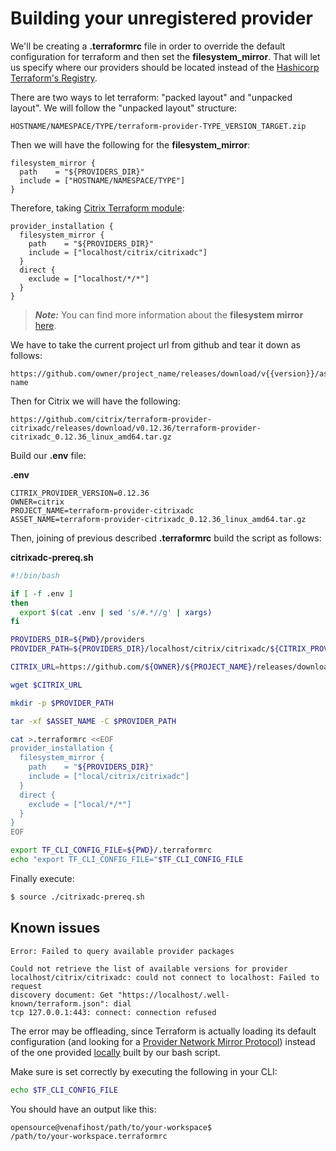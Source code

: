 # Building your unregistered provider

We'll be creating a **.terraformrc** file in order to override the default configuration for terraform and then set the **filesystem_mirror**. That will let us specify where our providers should be located instead of the [Hashicorp Terraform's Registry](https://registry.terraform.io/). 

There are two ways to let terraform: "packed layout" and "unpacked layout". We will follow the "unpacked layout" structure:

```
HOSTNAME/NAMESPACE/TYPE/terraform-provider-TYPE_VERSION_TARGET.zip
```

Then we will have the following for the **filesystem_mirror**:
```
filesystem_mirror {
  path    = "${PROVIDERS_DIR}"
  include = ["HOSTNAME/NAMESPACE/TYPE"]
}
```

Therefore, taking [Citrix Terraform module](https://github.com/citrix/terraform-provider-citrixadc):

```
provider_installation {
  filesystem_mirror {
    path    = "${PROVIDERS_DIR}"
    include = ["localhost/citrix/citrixadc"]
  }
  direct {
    exclude = ["localhost/*/*"]
  }
}
```

> **_Note:_**  You can find more information about the **filesystem mirror** [here](https://www.terraform.io/docs/cli/config/config-file.html#filesystem_mirror).

We have to take the current project url from github
and tear it down as follows:

```
https://github.com/owner/project_name/releases/download/v{{version}}/asset-name
```

Then for Citrix we will have the following:

```LOG
https://github.com/citrix/terraform-provider-citrixadc/releases/download/v0.12.36/terraform-provider-citrixadc_0.12.36_linux_amd64.tar.gz
```

Build our **.env** file:

**.env**
```
CITRIX_PROVIDER_VERSION=0.12.36
OWNER=citrix
PROJECT_NAME=terraform-provider-citrixadc
ASSET_NAME=terraform-provider-citrixadc_0.12.36_linux_amd64.tar.gz
```

Then, joining of previous described **.terraformrc** build the script as follows:

**citrixadc-prereq.sh**
```BASH
#!/bin/bash

if [ -f .env ]
then
  export $(cat .env | sed 's/#.*//g' | xargs)
fi

PROVIDERS_DIR=${PWD}/providers
PROVIDER_PATH=${PROVIDERS_DIR}/localhost/citrix/citrixadc/${CITRIX_PROVIDER_VERSION}/linux_amd64

CITRIX_URL=https://github.com/${OWNER}/${PROJECT_NAME}/releases/download/v${CITRIX_PROVIDER_VERSION}/${ASSET_NAME}

wget $CITRIX_URL

mkdir -p $PROVIDER_PATH

tar -xf $ASSET_NAME -C $PROVIDER_PATH

cat >.terraformrc <<EOF
provider_installation {
  filesystem_mirror {
    path    = "${PROVIDERS_DIR}"
    include = ["local/citrix/citrixadc"]
  }
  direct {
    exclude = ["local/*/*"]
  }
}
EOF

export TF_CLI_CONFIG_FILE=${PWD}/.terraformrc
echo "export TF_CLI_CONFIG_FILE="$TF_CLI_CONFIG_FILE
```

Finally execute:

```BASH
$ source ./citrixadc-prereq.sh
```

## Known issues

```LOG
Error: Failed to query available provider packages

Could not retrieve the list of available versions for provider
localhost/citrix/citrixadc: could not connect to localhost: Failed to request
discovery document: Get "https://localhost/.well-known/terraform.json": dial
tcp 127.0.0.1:443: connect: connection refused
```

The error may be offleading, since Terraform is actually loading its default configuration (and looking for a [Provider Network Mirror Protocol](https://www.terraform.io/docs/internals/provider-network-mirror-protocol.html)) instead of the one provided [locally](https://www.terraform.io/docs/cli/config/config-file.html#explicit-installation-method-configuration) built by our bash script.

Make sure is set correctly by executing the following in your CLI:

```BASH
echo $TF_CLI_CONFIG_FILE
```

You should have an output like this:

```LOG
opensource@venafihost/path/to/your-workspace$ 
/path/to/your-workspace.terraformrc
```